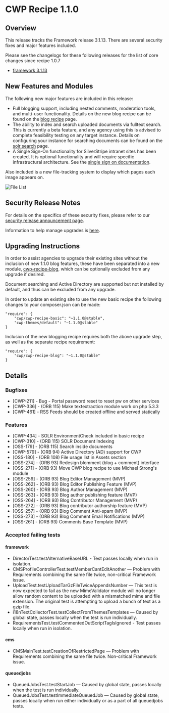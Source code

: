 # CWP Recipe 1.1.0

## Overview

This release tracks the Framework release 3.1.13. There are several security fixes and major features included.

Please see the changelogs for these following releases for the list of core changes since recipe 1.0.7

 * [framework 3.1.13](http://doc.silverstripe.org/en/changelogs/3.1.13/)

## New Features and Modules

The following new major features are included in this release:

 * Full blogging support, including nested comments, moderation tools, and multi-user functionality. Details on the new blog recipe can be found on the [blog recipe](/cwp-features/blog_recipe) page.
 * The ability to index and search uploaded documents via fulltext search. This is currently a beta feature, and any agency using this is advised to complete feasibility testing on any target instance. Details on configuring your instance for searching documents can be found on the [solr search](/cwp-features/solr_search) page.
 * A Single Sign-On functionality for SilverStripe intranet sites has been created. It is optional functionality and will require specific infrastructural architecture. See the [single sign on documentation](/cwp-features/single_sign_on).

Also included is a new file-tracking system to display which pages each image appears on.

![File List](/_images/recipe_1.1.0_filelist.png)

## Security Release Notes

For details on the specifics of these security fixes, please refer to our
[security release announcement page](http://www.silverstripe.org/software/download/security-releases/).

Information to help manage upgrades is [here](https://www.cwp.govt.nz/working-with-cwp/procedures/release-management/).

## Upgrading Instructions

In order to assist agencies to upgrade their existing sites without the inclusion of new 1.1.0 blog features,
these have been separated into a new module, [cwp-recipe-blog](https://gitlab.cwp.govt.nz/cwp/cwp-recipe-blog),
which can be optionally excluded from any upgrade if desired.

Document searching and Active Directory are supported but not installed by default, and thus can be excluded from
any upgrade.

In order to update an existing site to use the new basic recipe the following changes to your composer.json
can be made:


	"require": {
		"cwp/cwp-recipe-basic": "~1.1.0@stable",
		"cwp-themes/default": "~1.1.0@stable"
	}


Inclusion of the new blogging recipe requires both the above upgrade step, as well as the separate recipe requirement:


	"require": {
		"cwp/cwp-recipe-blog": "~1.1.0@stable"
	}


## Details

### Bugfixes

 * [CWP-211] - Bug - Portal password reset to reset pw on other services
 * [CWP-336] - (ORB 115) Make textextraction module work on php 5.3.3
 * [CWP-461] - RSS Feeds should be created offline and served statically

### Features

 * [CWP-434] - SOLR EnvironmentCheck included in basic recipe
 * [CWP-310] - (ORB 115) SOLR Document Indexing
 * [OSS-179] - (ORB 115) Search inside documents
 * [CWP-579] - (ORB 94) Active Directory (AD) support for CWP
 * [OSS-180] - (ORB 108) File usage list in Assets section
 * [OSS-274] - (ORB 93) Redesign blomment (blog + comment) interface
 * [OSS-271] - (ORB 93) Move CWP blog recipe to use Michael Strong's module
 * [OSS-259] - (ORB 93) Blog Editor Management (MVP)
 * [OSS-262] - (ORB 93) Blog Editor Publishing Feature (MVP)
 * [OSS-260] - (ORB 93) Blog Author Management (MVP)
 * [OSS-263] - (ORB 93) Blog author publishing feature (MVP)
 * [OSS-264] - (ORB 93) Blog Contributor Management (MVP)
 * [OSS-272] - (ORB 93) Blog contributor authorship feature (MVP)
 * [OSS-257] - (ORB 93) Blog Comment Anti-spam (MVP)
 * [OSS-273] - (ORB 93) Blog Comment Email Notifications (MVP)
 * [OSS-261] - (ORB 93) Comments Base Template (MVP)

### Accepted failing tests

#### framework

 * DirectorTest.testAlternativeBaseURL - Test passes locally when run in
 isolation.
 * CMSProfileControllerTest.testMemberCantEditAnother — Problem with
 Requirements combining the same file twice, non-critical Framework issue.
 * UploadTest.testUploadTarGzFileTwiceAppendsNumber — This test is now expected
 to fail as the new MimeValidator module will no longer allow random content to
 be uploaded with a mismatched mime and file extension. The original test is
 attempting to upload a bunch of text as a gzip file.
 * i18nTextCollectorTest.testCollectFromThemesTemplates — Caused by global
 state, passes locally when the test is run individually.
 * RequirementsTest.testCommentedOutScriptTagIsIgnored - Test passes locally
 when run in isolation.

#### cms

 * CMSMainTest.testCreationOfRestrictedPage — Problem with Requirements
 combining the same file twice. Non-critical Framework issue.

#### queuedjobs

 * QueuedJobsTest.testStartJob — Caused by global state, passes locally when
 the test is run individually.
 * QueuedJobsTest.testImmediateQueuedJob — Caused by global state, passes
 locally when run either individually or as a part of all queuedjobs tests.
